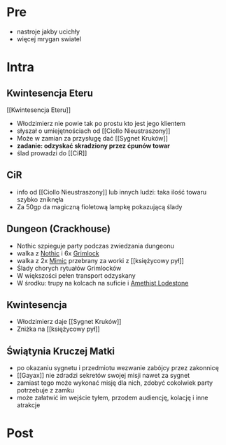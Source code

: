 # Pre
* nastroje jakby ucichły
* więcej mrygan swiatel
# Intra
## Kwintesencja Eteru
[[Kwintesencja Eteru]]
* Włodzimierz nie powie tak po prostu kto jest jego klientem
* słyszał o umiejętnościach od [[Ciollo Nieustraszony]]
* Może w zamian za przysługę dać [[Sygnet Kruków]] 
* **zadanie: odzyskać skradziony przez ćpunów towar**
* ślad prowadzi do [[CiR]]

## CiR
* info od [[Ciollo Nieustraszony]] lub innych ludzi: taka ilość towaru szybko zniknęła
* Za 50gp da magiczną fioletową lampkę pokazującą ślady

## Dungeon (Crackhouse)
* Nothic szpieguje party podczas zwiedzania dungeonu
* walka z  [Nothic](https://www.dndbeyond.com/monsters/17092-nothic) i 6x [Grimlock](https://www.dndbeyond.com/monsters/16914-grimlock)
* walka z 2x [Mimic](https://www.dndbeyond.com/monsters/16957-mimic) przebrany za worki z [[księżycowy pył]]
* Ślady chorych rytuałów Grimlocków
* W większości pełen transport odzyskany
* W środku: trupy na kolcach na suficie i [Amethist Lodestone](http://dnd5e.wikidot.com/wondrous-items:amethyst-lodestone)

## Kwintesencja
* Włodzimierz daje [[Sygnet Kruków]]
* Zniżka na [[księżycowy pył]]

## Świątynia Kruczej Matki
* po okazaniu sygnetu i przedmiotu wezwanie zabójcy przez zakonnicę
* [[Gayax]] nie zdradzi sekretów swojej misji nawet za sygnet
* zamiast tego może wykonać misję dla nich, zdobyć cokolwiek party potrzebuje z zamku
* może załatwić im wejście tyłem, przodem audiencję, kolację i inne atrakcje

# Post